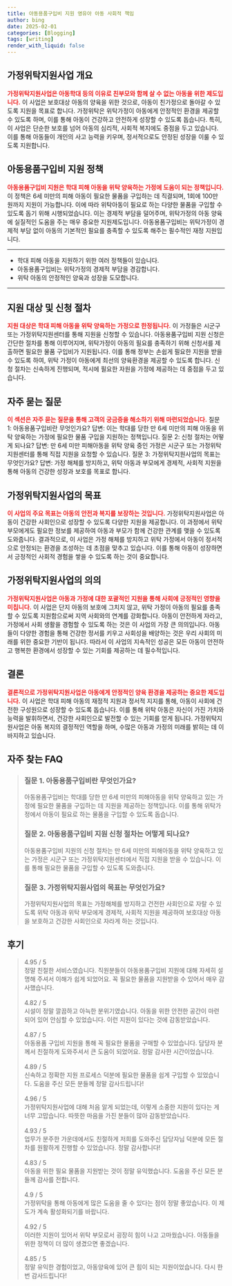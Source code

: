 ```yaml
---
title: 아동용품구입비 지원 영유아 아동 사회적 책임
author: bing
date: 2025-02-01
categories: [Blogging]
tags: [writing]
render_with_liquid: false
---
```



<h2 id='가정위탁지원사업 개요'>가정위탁지원사업 개요</h2>

<p><b><span style="color: #ee2323;">가정위탁지원사업은 아동학대 등의 이유로 친부모와 함께 살 수 없는 아동을 위한 제도입니다.</span></b> 이 사업은 보호대상 아동의 양육을 위한 것으로, 아동이 친가정으로 돌아갈 수 있도록 지원을 목표로 합니다. 가정위탁은 위탁가정이 아동에게 안정적인 환경을 제공할 수 있도록 하며, 이를 통해 아동이 건강하고 안전하게 성장할 수 있도록 돕습니다. 특히, 이 사업은 단순한 보호를 넘어 아동의 심리적, 사회적 복지에도 중점을 두고 있습니다. 이를 통해 아동들이 개인의 사고 능력을 키우며, 정서적으로도 안정된 성장을 이룰 수 있도록 지원합니다.</p>

<h2 id='아동용품구입비 지원 정책'>아동용품구입비 지원 정책</h2>

<p><b><span style="color: #ee2323;">아동용품구입비 지원은 학대 피해 아동을 위탁 양육하는 가정에 도움이 되는 정책입니다.</span></b> 이 정책은 6세 미만의 피해 아동이 필요한 물품을 구입하는 데 직결되며, 1회에 100만 원까지 지원이 가능합니다. 이에 따라 위탁아동이 필요로 하는 다양한 물품을 구입할 수 있도록 돕기 위해 시행되었습니다. 이는 경제적 부담을 덜어주며, 위탁가정의 아동 양육에 실질적인 도움을 주는 매우 중요한 지원제도입니다. 아동용품구입비는 위탁가정이 경제적 부담 없이 아동의 기본적인 필요를 충족할 수 있도록 해주는 필수적인 재정 지원입니다.</p>

<hr />

<ul>
    <li>학대 피해 아동을 지원하기 위한 여러 정책들이 있습니다.</li>
    <li>아동용품구입비는 위탁가정의 경제적 부담을 경감합니다.</li>
    <li>위탁 아동의 안정적인 양육과 성장을 도모합니다.</li>
</ul>

<hr />

<h2 id='지원 대상 및 신청 절차'>지원 대상 및 신청 절차</h2>

<p><b><span style="color: #ee2323;">지원 대상은 학대 피해 아동을 위탁 양육하는 가정으로 한정됩니다.</span></b> 이 가정들은 시군구 또는 가정위탁지원센터를 통해 지원을 신청할 수 있습니다. 아동용품구입비 지원 신청은 간단한 절차를 통해 이루어지며, 위탁가정이 아동의 필요를 충족하기 위해 신청서를 제출하면 필요한 물품 구입비가 지원됩니다. 이를 통해 정부는 손쉽게 필요한 지원을 받을 수 있도록 하여, 위탁 가정이 아동에게 최선의 양육환경을 제공할 수 있도록 합니다. 신청 절차는 신속하게 진행되며, 적시에 필요한 자원을 가정에 제공하는 데 중점을 두고 있습니다.</p>

<h2 id='자주 묻는 질문'>자주 묻는 질문</h2>

<p><b><span style="color: #ee2323;">이 섹션은 자주 묻는 질문을 통해 고객의 궁금증을 해소하기 위해 마련되었습니다.</span></b> 질문 1: 아동용품구입비란 무엇인가요? 답변: 이는 학대를 당한 만 6세 미만의 피해 아동을 위탁 양육하는 가정에 필요한 물품 구입을 지원하는 정책입니다. 질문 2: 신청 절차는 어떻게 되나요? 답변: 만 6세 미만 피해아동을 위탁 양육 중인 가정은 시군구 또는 가정위탁지원센터를 통해 직접 지원을 요청할 수 있습니다. 질문 3: 가정위탁지원사업의 목표는 무엇인가요? 답변: 가정 해체를 방지하고, 위탁 아동과 부모에게 경제적, 사회적 지원을 통해 아동의 건강한 성장과 보호를 목표로 합니다.</p>

<h2 id='가정위탁지원사업의 목표'>가정위탁지원사업의 목표</h2>

<p><b><span style="color: #ee2323;">이 사업의 주요 목표는 아동의 안전과 복지를 보장하는 것입니다.</span></b> 가정위탁지원사업은 아동이 건강한 사회인으로 성장할 수 있도록 다양한 지원을 제공합니다. 이 과정에서 위탁 부모에게도 필요한 정보를 제공하여 아동과 부모가 함께 건강한 관계를 맺을 수 있도록 도와줍니다. 결과적으로, 이 사업은 가정 해체를 방지하고 위탁 가정에서 아동이 정서적으로 안정되는 환경을 조성하는 데 초점을 맞추고 있습니다. 이를 통해 아동이 성장하면서 긍정적인 사회적 경험을 쌓을 수 있도록 하는 것이 중요합니다.</p>

<h2 id='가정위탁지원사업의 의의'>가정위탁지원사업의 의의</h2>

<p><b><span style="color: #ee2323;">가정위탁지원사업은 아동과 가정에 대한 포괄적인 지원을 통해 사회에 긍정적인 영향을 미칩니다.</span></b> 이 사업은 단지 아동의 보호에 그치지 않고, 위탁 가정이 아동의 필요를 충족할 수 있도록 지원함으로써 지역 사회와의 연계를 강화합니다. 아동이 안전하게 자라고, 가정에서 사회 생활을 경험할 수 있도록 하는 것은 이 사업의 가장 큰 의의입니다. 아동들이 다양한 경험을 통해 건강한 정서를 키우고 사회성을 배양하는 것은 우리 사회의 미래를 위한 중요한 기반이 됩니다. 따라서 이 사업의 지속적인 성공은 모든 아동이 안전하고 행복한 환경에서 성장할 수 있는 기회를 제공하는 데 필수적입니다.</p>

<h2 id='결론'>결론</h2>

<p><b><span style="color: #ee2323;">결론적으로 가정위탁지원사업은 아동에게 안정적인 양육 환경을 제공하는 중요한 제도입니다.</span></b> 이 사업은 학대 피해 아동의 재정적 지원과 정서적 지지를 통해, 아동이 사회에 건전한 구성원으로 성장할 수 있도록 돕습니다. 이를 통해 위탁 아동은 자신이 가진 가치와 능력을 발휘하면서, 건강한 사회인으로 발전할 수 있는 기회를 얻게 됩니다. 가정위탁지원사업은 아동 복지의 결정적인 역할을 하며, 수많은 아동과 가정의 미래를 밝히는 데 이바지하고 있습니다.</p>


<h2 id='자주_찾는_FAQ'>자주 찾는 FAQ</h2>
<div itemscope="" itemtype="https://schema.org/FAQPage"> 
<blockquote> 
<div itemscope="" itemprop="mainEntity" itemtype="https://schema.org/Question"> 
<h3 itemprop="name">질문 1. 아동용품구입비란 무엇인가요?</h3> 
<div itemscope="" itemprop="acceptedAnswer" itemtype="https://schema.org/Answer"> 
<span itemprop="text"> 
<p>아동용품구입비는 학대를 당한 만 6세 미만의 피해아동을 위탁 양육하고 있는 가정에 필요한 물품을 구입하는 데 지원을 제공하는 정책입니다. 이를 통해 위탁가정에서 아동이 필요로 하는 물품을 구입할 수 있도록 돕습니다.</p> 
</span> 
</div> 
</div> 

<div itemscope="" itemprop="mainEntity" itemtype="https://schema.org/Question"> 
<h3 itemprop="name">질문 2. 아동용품구입비 지원 신청 절차는 어떻게 되나요?</h3> 
<div itemscope="" itemprop="acceptedAnswer" itemtype="https://schema.org/Answer"> 
<span itemprop="text"> 
<p>아동용품구입비 지원의 신청 절차는 만 6세 미만의 피해아동을 위탁 양육하고 있는 가정은 시군구 또는 가정위탁지원센터에서 직접 지원을 받을 수 있습니다. 이를 통해 필요한 물품을 구입할 수 있도록 도와줍니다.</p> 
</span> 
</div> 
</div> 

<div itemscope="" itemprop="mainEntity" itemtype="https://schema.org/Question"> 
<h3 itemprop="name">질문 3. 가정위탁지원사업의 목표는 무엇인가요?</h3> 
<div itemscope="" itemprop="acceptedAnswer" itemtype="https://schema.org/Answer"> 
<span itemprop="text"> 
<p>가정위탁지원사업의 목표는 가정해체를 방지하고 건전한 사회인으로 자랄 수 있도록 위탁 아동과 위탁 부모에게 경제적, 사회적 지원을 제공하여 보호대상 아동을 보호하고 건강한 사회인으로 자라게 하는 것입니다.</p> 
</span> 
</div> 
</div> 
</blockquote> 
</div>
<h2 id='후기'>후기</h2>
<div itemscope itemtype="https://schema.org/Product">
  <blockquote>
  <div itemprop="review" itemscope itemtype="https://schema.org/Review">
      <div itemprop="reviewRating" itemscope itemtype="https://schema.org/Rating"> <span itemprop="ratingValue">4.95</span> / <span itemprop="bestRating">5</span> </div>
      <span itemprop="reviewBody">정말 친절한 서비스였습니다. 직원분들이 아동용품구입비 지원에 대해 자세히 설명해 주셔서 이해가 쉽게 되었어요. 꼭 필요한 물품을 지원받을 수 있어서 매우 감사했습니다.</span>
  </div>
  <br>
  <div itemprop="review" itemscope itemtype="https://schema.org/Review">
      <div itemprop="reviewRating" itemscope itemtype="https://schema.org/Rating"> <span itemprop="ratingValue">4.82</span> / <span itemprop="bestRating">5</span> </div>
      <span itemprop="reviewBody">시설이 정말 깔끔하고 아늑한 분위기였습니다. 아동을 위한 안전한 공간이 마련되어 있어 안심할 수 있었습니다. 이런 지원이 있다는 것에 감동받았습니다.</span>
  </div>
  <br>
  <div itemprop="review" itemscope itemtype="https://schema.org/Review">
      <div itemprop="reviewRating" itemscope itemtype="https://schema.org/Rating"> <span itemprop="ratingValue">4.87</span> / <span itemprop="bestRating">5</span> </div>
      <span itemprop="reviewBody">아동용품 구입비 지원을 통해 꼭 필요한 물품을 구매할 수 있었습니다. 담당자 분께서 친절하게 도와주셔서 큰 도움이 되었어요. 정말 감사한 시간이었습니다.</span>
  </div>
  <br>
  <div itemprop="review" itemscope itemtype="https://schema.org/Review">
      <div itemprop="reviewRating" itemscope itemtype="https://schema.org/Rating"> <span itemprop="ratingValue">4.89</span> / <span itemprop="bestRating">5</span> </div>
      <span itemprop="reviewBody">신속하고 정확한 지원 프로세스 덕분에 필요한 물품을 쉽게 구입할 수 있었습니다. 도움을 주신 모든 분들께 정말 감사드립니다!</span>
  </div>
  <br>
  <div itemprop="review" itemscope itemtype="https://schema.org/Review">
      <div itemprop="reviewRating" itemscope itemtype="https://schema.org/Rating"> <span itemprop="ratingValue">4.96</span> / <span itemprop="bestRating">5</span> </div>
      <span itemprop="reviewBody">가정위탁지원사업에 대해 처음 알게 되었는데, 이렇게 소중한 지원이 있다는 게 너무 고맙습니다. 따뜻한 마음을 가진 분들이 많아 감동받았습니다.</span>
  </div>
  <br>
  <div itemprop="review" itemscope itemtype="https://schema.org/Review">
      <div itemprop="reviewRating" itemscope itemtype="https://schema.org/Rating"> <span itemprop="ratingValue">4.93</span> / <span itemprop="bestRating">5</span> </div>
      <span itemprop="reviewBody">업무가 분주한 가운데에서도 친절하게 저희를 도와주신 담당자님 덕분에 모든 절차를 원활하게 진행할 수 있었습니다. 정말 감사합니다!</span>
  </div>
  <br>
  <div itemprop="review" itemscope itemtype="https://schema.org/Review">
      <div itemprop="reviewRating" itemscope itemtype="https://schema.org/Rating"> <span itemprop="ratingValue">4.83</span> / <span itemprop="bestRating">5</span> </div>
      <span itemprop="reviewBody">아동을 위한 필요 물품을 지원받는 것이 정말 유익했습니다. 도움을 주신 모든 분들께 감사를 전합니다.</span>
  </div>
  <br>
  <div itemprop="review" itemscope itemtype="https://schema.org/Review">
      <div itemprop="reviewRating" itemscope itemtype="https://schema.org/Rating"> <span itemprop="ratingValue">4.9</span> / <span itemprop="bestRating">5</span> </div>
      <span itemprop="reviewBody">가정위탁을 통해 아동에게 많은 도움을 줄 수 있다는 점이 정말 좋았습니다. 이 제도가 계속 활성화되기를 바랍니다.</span>
  </div>
  <br>
  <div itemprop="review" itemscope itemtype="https://schema.org/Review">
      <div itemprop="reviewRating" itemscope itemtype="https://schema.org/Rating"> <span itemprop="ratingValue">4.92</span> / <span itemprop="bestRating">5</span> </div>
      <span itemprop="reviewBody">이러한 지원이 있어서 위탁 부모로서 굉장히 힘이 나고 고마웠습니다. 아동들을 위한 정책이 더 많이 생겼으면 좋겠습니다.</span>
  </div>
  <br>
  <div itemprop="review" itemscope itemtype="https://schema.org/Review">
      <div itemprop="reviewRating" itemscope itemtype="https://schema.org/Rating"> <span itemprop="ratingValue">4.85</span> / <span itemprop="bestRating">5</span> </div>
      <span itemprop="reviewBody">정말 유익한 경험이었고, 아동양육에 있어 큰 힘이 되는 지원이었습니다. 다시 한 번 감사드립니다!</span>
  </div>
  </blockquote>
</div>
